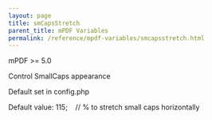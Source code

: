 ```yaml
---
layout: page
title: smCapsStretch
parent_title: mPDF Variables
permalink: /reference/mpdf-variables/smcapsstretch.html
---
```


<div id="bpmbook" class="bpmbook" style="direction:ltr;">
<div class="topic_user_field">
<div id="U0">
<p>mPDF &gt;= 5.0

Control SmallCaps appearance

Default set in config.php

Default value: 115;&nbsp;&nbsp;&nbsp; // % to stretch small caps horizontally</p>
</div>
</div>

